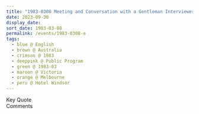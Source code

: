 ```yaml
---
title: "1983-0308 Meeting and Conversation with a Gentleman Interviewer, after the Interview for a TV Station, after the Press Conference, The Hotel Windsor, 111 Spring Street, Melbourne, Australia"
date: 2023-09-30
display_date: 
sort_date: 1983-03-08
permalink: /events/1983-0308-e
tags:
  - blue @ English
  - brown @ Australia
  - crimson @ 1983
  - deeppink @ Public Program
  - green @ 1983-03
  - maroon @ Victoria
  - orange @ Melbourne
  - peru @ Hotel Windsor
---
```


<wave-list>
  <list-title color="green" width="75">Key Quote</list-title>
  <list-item color="BlanchedAlmond"  width="200"></list-item>
  <list-item color="Lavender"></list-item>
  <list-item color="BlanchedAlmond"></list-item>
</wave-list>

<br>

<wave-list>
  <list-title color="green" width="75">Comments</list-title>
  <list-item color="BlanchedAlmond"  width="200"></list-item>
  <list-item color="Lavender"></list-item>
  <list-item color="BlanchedAlmond"></list-item>
</wave-list>